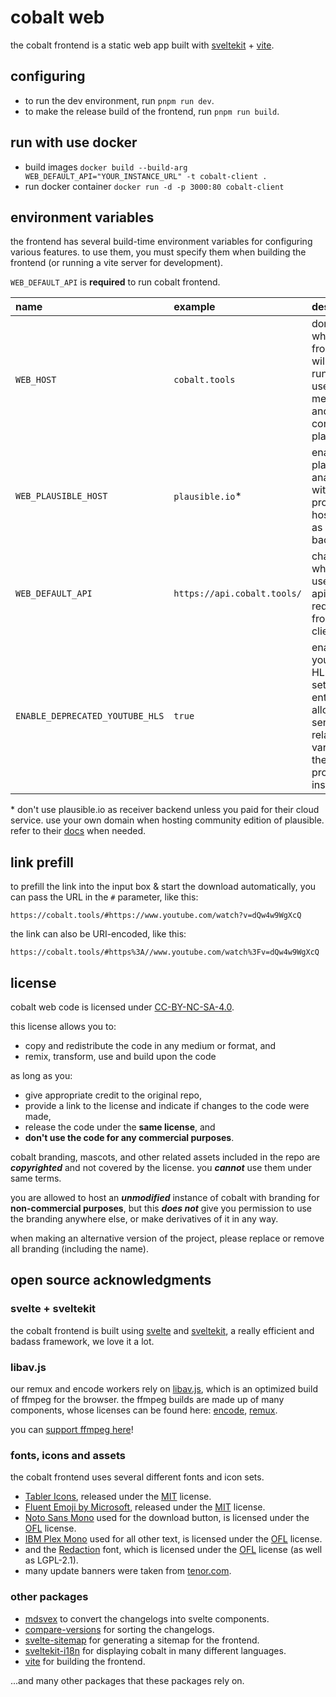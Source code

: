 # cobalt web
the cobalt frontend is a static web app built with
[sveltekit](https://kit.svelte.dev/) + [vite](https://vitejs.dev/).

## configuring
- to run the dev environment, run `pnpm run dev`.
- to make the release build of the frontend, run `pnpm run build`.

## run with use docker
- build images `docker build --build-arg WEB_DEFAULT_API="YOUR_INSTANCE_URL" -t cobalt-client .` 
- run docker container `docker run -d -p 3000:80 cobalt-client` 
## environment variables
the frontend has several build-time environment variables for configuring various features. to use
them, you must specify them when building the frontend (or running a vite server for development).

`WEB_DEFAULT_API` is **required** to run cobalt frontend.

| name                            | example                     | description                                                                                             |
|:--------------------------------|:----------------------------|:--------------------------------------------------------------------------------------------------------|
| `WEB_HOST`                      | `cobalt.tools`              | domain on which the frontend will be running. used for meta tags and configuring plausible.             |
| `WEB_PLAUSIBLE_HOST`            | `plausible.io`*             | enables plausible analytics with provided hostname as receiver backend.                                 |
| `WEB_DEFAULT_API`               | `https://api.cobalt.tools/` | changes url which is used for api requests by frontend clients.                                         |
| `ENABLE_DEPRECATED_YOUTUBE_HLS` | `true`                      | enables the youtube HLS settings entry; allows sending the related variable to the processing instance. |

\* don't use plausible.io as receiver backend unless you paid for their cloud service.
   use your own domain when hosting community edition of plausible. refer to their [docs](https://plausible.io/docs) when needed.

## link prefill
to prefill the link into the input box & start the download automatically, you can pass the URL in the `#` parameter, like this:
```
https://cobalt.tools/#https://www.youtube.com/watch?v=dQw4w9WgXcQ
```

the link can also be URI-encoded, like this:
```
https://cobalt.tools/#https%3A//www.youtube.com/watch%3Fv=dQw4w9WgXcQ
```

## license
cobalt web code is licensed under [CC-BY-NC-SA-4.0](LICENSE).

this license allows you to:
- copy and redistribute the code in any medium or format, and
- remix, transform, use and build upon the code

as long as you:
- give appropriate credit to the original repo,
- provide a link to the license and indicate if changes to the code were made,
- release the code under the **same license**, and
- **don't use the code for any commercial purposes**.

cobalt branding, mascots, and other related assets included in the repo are ***copyrighted*** and not covered by the license. you ***cannot*** use them under same terms.

you are allowed to host an ***unmodified*** instance of cobalt with branding for **non-commercial purposes**, but this ***does not*** give you permission to use the branding anywhere else, or make derivatives of it in any way.

when making an alternative version of the project, please replace or remove all branding (including the name).

## open source acknowledgments
### svelte + sveltekit
the cobalt frontend is built using [svelte](https://svelte.dev) and [sveltekit](https://svelte.dev/docs/kit/introduction), a really efficient and badass framework, we love it a lot.

### libav.js
our remux and encode workers rely on [libav.js](https://github.com/imputnet/libav.js), which is an optimized build of ffmpeg for the browser. the ffmpeg builds are made up of many components, whose licenses can be found here: [encode](https://github.com/imputnet/libav.js/blob/main/configs/configs/encode/license.js), [remux](https://github.com/imputnet/libav.js/blob/main/configs/configs/remux/license.js).

you can [support ffmpeg here](https://ffmpeg.org/donations.html)!

### fonts, icons and assets
the cobalt frontend uses several different fonts and icon sets.
- [Tabler Icons](https://tabler.io/icons), released under the [MIT](https://github.com/tabler/tabler-icons?tab=MIT-1-ov-file) license.
- [Fluent Emoji by Microsoft](https://github.com/microsoft/fluentui-emoji), released under the [MIT](https://github.com/microsoft/fluentui-emoji/blob/main/LICENSE) license.
- [Noto Sans Mono](https://fonts.google.com/noto/specimen/Noto+Sans+Mono/) used for the download button, is licensed under the [OFL](https://fonts.google.com/noto/specimen/Noto+Sans+Mono/about) license.
- [IBM Plex Mono](https://fonts.google.com/specimen/IBM+Plex+Mono/) used for all other text, is licensed under the [OFL](https://fonts.google.com/specimen/IBM+Plex+Mono/license) license.
- and the [Redaction](https://redaction.us/) font, which is licensed under the [OFL](https://github.com/fontsource/font-files/blob/main/fonts/other/redaction-10/LICENSE) license (as well as LGPL-2.1).
- many update banners were taken from [tenor.com](https://tenor.com/).

### other packages
- [mdsvex](https://github.com/pngwn/MDsveX) to convert the changelogs into svelte components.
- [compare-versions](https://github.com/omichelsen/compare-versions) for sorting the changelogs.
- [svelte-sitemap](https://github.com/bartholomej/svelte-sitemap) for generating a sitemap for the frontend.
- [sveltekit-i18n](https://github.com/sveltekit-i18n/lib) for displaying cobalt in many different languages.
- [vite](https://github.com/vitejs/vite) for building the frontend.

...and many other packages that these packages rely on.
